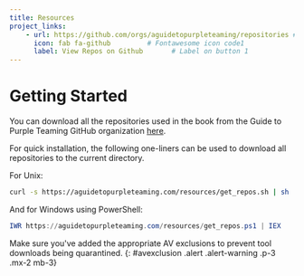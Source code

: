 ```yaml
---
title: Resources
project_links:
    - url: https://github.com/orgs/aguidetopurpleteaming/repositories # url1
      icon: fab fa-github         # Fontawesome icon code1
      label: View Repos on Github       # Label on button 1
---
```


# Getting Started

You can download all the repositories used in the book from the Guide to Purple Teaming GitHub organization [here](https://github.com/aguidetopurpleteaming).


For quick installation, the following one-liners can be used to download all repositories to the current directory. 

For Unix:

```sh
curl -s https://aguidetopurpleteaming.com/resources/get_repos.sh | sh
```

And for Windows using PowerShell:

```powershell
IWR https://aguidetopurpleteaming.com/resources/get_repos.ps1 | IEX
```

Make sure you've added the appropriate AV exclusions to prevent tool downloads being quarantined. 
{: #avexclusion .alert .alert-warning .p-3 .mx-2 mb-3}
